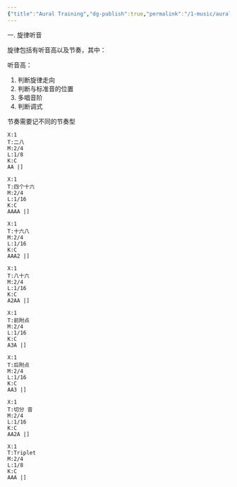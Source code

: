 ```yaml
---
{"title":"Aural Training","dg-publish":true,"permalink":"/1-music/aural-training/","dgPassFrontmatter":true}
---
```


一. 旋律听音

旋律包括有听音高以及节奏，其中：

听音高：
1. 判断旋律走向
2. 判断与标准音的位置
3. 多唱音阶
4. 判断调式

节奏需要记不同的节奏型
```music-abc
X:1 
T:二八
M:2/4
L:1/8
K:C 
AA |]
```
```music-abc
X:1 
T:四个十六
M:2/4
L:1/16
K:C 
AAAA |]
```
```music-abc
X:1 
T:十六八
M:2/4
L:1/16
K:C 
AAA2 |]
```
```music-abc
X:1 
T:八十六
M:2/4
L:1/16
K:C 
A2AA |]
```
```music-abc
X:1 
T:前附点
M:2/4
L:1/16
K:C 
A3A |]
```
```music-abc
X:1 
T:后附点
M:2/4
L:1/16
K:C 
AA3 |]
```
```music-abc
X:1 
T:切分 音
M:2/4
L:1/16
K:C 
AA2A |]
```
```music-abc
X:1 
T:Triplet
M:2/4
L:1/8
K:C 
AAA |]
```




